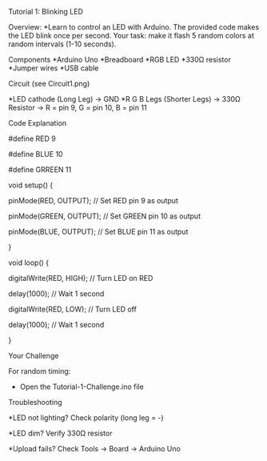 Tutorial 1: Blinking LED

Overview:
*Learn to control an LED with Arduino. The provided code makes the LED blink once per second. Your task: make it flash 5 random colors at random intervals (1-10 seconds).

Components
*Arduino Uno
*Breadboard
*RGB LED
*330Ω resistor
*Jumper wires
*USB cable

Circuit (see Circuit1.png)

*LED cathode (Long Leg) → GND
*R G B Legs (Shorter Legs) → 330Ω Resistor → R = pin 9, G = pin 10, B = pin 11

Code Explanation

#define RED 9

#define BLUE 10

#define GRREEN 11

void setup() {

  pinMode(RED, OUTPUT);  // Set RED pin 9 as output
  
  pinMode(GREEN, OUTPUT);  // Set GREEN pin 10 as output
  
  pinMode(BLUE, OUTPUT);  // Set BLUE pin 11 as output
  
}



void loop() {

 digitalWrite(RED, HIGH);  // Turn LED on RED

 delay(1000);              // Wait 1 second

 digitalWrite(RED, LOW);   // Turn LED off

 delay(1000);              // Wait 1 second

}


Your Challenge

  For random timing:

  * Open the Tutorial-1-Challenge.ino file

Troubleshooting

*LED not lighting? Check polarity (long leg = -)

*LED dim? Verify 330Ω resistor

*Upload fails? Check Tools → Board → Arduino Uno





